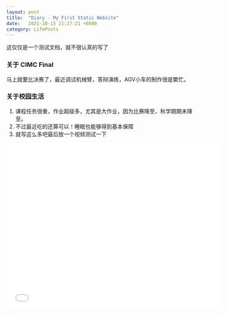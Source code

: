 ```yaml
---
layout: post
title:  "Diary - My First Static Website"
date:   2021-10-15 21:27:21 +0800
category: LifePosts
---
```


这仅仅是一个测试文档，就不很认真的写了

### 关于 CIMC Final

马上就要比决赛了，最近调试机械臂，答辩演练，AGV小车的制作很是繁忙。

### 关于校园生活

1. 课程任务很重，作业超级多，尤其是大作业，因为比赛降至，秋学期期末降至。
2. 不过最近吃的还算可以！睡眠也能够得到基本保障
3. 就写这么多吧最后放一个视频测试一下

<iframe width="560" height="435" src="//player.bilibili.com/player.html?aid=420981979&bvid=BV12341117rG&cid=421416333&page=1" scrolling="no" border="0" frameborder="no" framespacing="0" allowfullscreen="true" high_quality=1 danmaku=0> </iframe>

